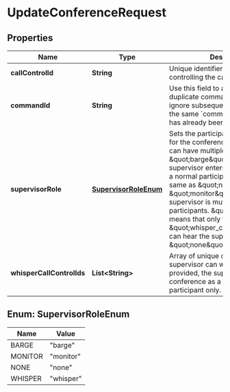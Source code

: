 

# UpdateConferenceRequest

## Properties

Name | Type | Description | Notes
------------ | ------------- | ------------- | -------------
**callControlId** | **String** | Unique identifier and token for controlling the call | 
**commandId** | **String** | Use this field to avoid execution of duplicate commands. Telnyx will ignore subsequent commands with the same &#x60;command_id&#x60; as one that has already been executed. |  [optional]
**supervisorRole** | [**SupervisorRoleEnum**](#SupervisorRoleEnum) | Sets the participant as a supervisor for the conference. A conference can have multiple supervisors. \&quot;barge\&quot; means the supervisor enters the conference as a normal participant. This is the same as \&quot;none\&quot;. \&quot;monitor\&quot; means the supervisor is muted but can hear all participants. \&quot;whisper\&quot; means that only the specified \&quot;whisper_call_control_ids\&quot; can hear the supervisor. Defaults to \&quot;none\&quot;. |  [optional]
**whisperCallControlIds** | **List&lt;String&gt;** | Array of unique call_control_ids the supervisor can whisper to. If none provided, the supervisor will join the conference as a monitoring participant only. |  [optional]



## Enum: SupervisorRoleEnum

Name | Value
---- | -----
BARGE | &quot;barge&quot;
MONITOR | &quot;monitor&quot;
NONE | &quot;none&quot;
WHISPER | &quot;whisper&quot;



